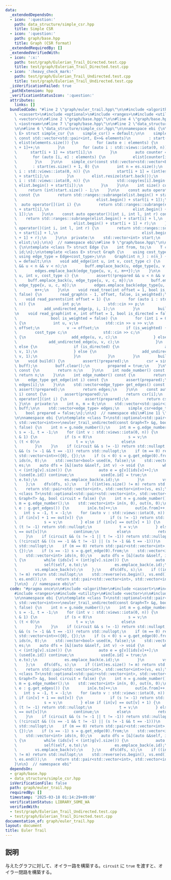 ```yaml
---
data:
  _extendedDependsOn:
  - icon: ':question:'
    path: data_structure/simple_csr.hpp
    title: Simple CSR
  - icon: ':question:'
    path: graph/base.hpp
    title: Graph (CSR format)
  _extendedRequiredBy: []
  _extendedVerifiedWith:
  - icon: ':x:'
    path: test/graph/Eulerian_Trail_Directed.test.cpp
    title: test/graph/Eulerian_Trail_Directed.test.cpp
  - icon: ':heavy_check_mark:'
    path: test/graph/Eulerian_Trail_Undirected.test.cpp
    title: test/graph/Eulerian_Trail_Undirected.test.cpp
  _isVerificationFailed: true
  _pathExtension: hpp
  _verificationStatusIcon: ':question:'
  attributes:
    links: []
  bundledCode: "#line 2 \"graph/euler_trail.hpp\"\n\n#include <algorithm>\n#include\
    \ <cassert>\n#include <optional>\n#include <ranges>\n#include <utility>\n#include\
    \ <vector>\n\n#line 2 \"graph/base.hpp\"\n\n#line 4 \"graph/base.hpp\"\n#include\
    \ <iostream>\n#line 7 \"graph/base.hpp\"\n\n#line 2 \"data_structure/simple_csr.hpp\"\
    \n\n#line 6 \"data_structure/simple_csr.hpp\"\n\nnamespace ebi {\n\ntemplate <class\
    \ E> struct simple_csr {\n    simple_csr() = default;\n\n    simple_csr(int n,\
    \ const std::vector<std::pair<int, E>>& elements)\n        : start(n + 1, 0),\
    \ elist(elements.size()) {\n        for (auto e : elements) {\n            start[e.first\
    \ + 1]++;\n        }\n        for (auto i : std::views::iota(0, n)) {\n      \
    \      start[i + 1] += start[i];\n        }\n        auto counter = start;\n \
    \       for (auto [i, e] : elements) {\n            elist[counter[i]++] = e;\n\
    \        }\n    }\n\n    simple_csr(const std::vector<std::vector<E>>& es)\n \
    \       : start(es.size() + 1, 0) {\n        int n = es.size();\n        for (auto\
    \ i : std::views::iota(0, n)) {\n            start[i + 1] = (int)es[i].size()\
    \ + start[i];\n        }\n        elist.resize(start.back());\n        for (auto\
    \ i : std::views::iota(0, n)) {\n            std::copy(es[i].begin(), es[i].end(),\
    \ elist.begin() + start[i]);\n        }\n    }\n\n    int size() const {\n   \
    \     return (int)start.size() - 1;\n    }\n\n    const auto operator[](int i)\
    \ const {\n        return std::ranges::subrange(elist.begin() + start[i],\n  \
    \                                   elist.begin() + start[i + 1]);\n    }\n  \
    \  auto operator[](int i) {\n        return std::ranges::subrange(elist.begin()\
    \ + start[i],\n                                     elist.begin() + start[i +\
    \ 1]);\n    }\n\n    const auto operator()(int i, int l, int r) const {\n    \
    \    return std::ranges::subrange(elist.begin() + start[i] + l,\n            \
    \                         elist.begin() + start[i + 1] + r);\n    }\n    auto\
    \ operator()(int i, int l, int r) {\n        return std::ranges::subrange(elist.begin()\
    \ + start[i] + l,\n                                     elist.begin() + start[i\
    \ + 1] + r);\n    }\n\n  private:\n    std::vector<int> start;\n    std::vector<E>\
    \ elist;\n};\n\n}  // namespace ebi\n#line 9 \"graph/base.hpp\"\n\nnamespace ebi\
    \ {\n\ntemplate <class T> struct Edge {\n    int from, to;\n    T cost;\n    int\
    \ id;\n};\n\ntemplate <class E> struct Graph {\n    using cost_type = E;\n   \
    \ using edge_type = Edge<cost_type>;\n\n    Graph(int n_) : n(n_) {}\n\n    Graph()\
    \ = default;\n\n    void add_edge(int u, int v, cost_type c) {\n        assert(!prepared\
    \ && u < n && v < n);\n        buff.emplace_back(u, edge_type{u, v, c, m});\n\
    \        edges.emplace_back(edge_type{u, v, c, m++});\n    }\n\n    void add_undirected_edge(int\
    \ u, int v, cost_type c) {\n        assert(!prepared && u < n && v < n);\n   \
    \     buff.emplace_back(u, edge_type{u, v, c, m});\n        buff.emplace_back(v,\
    \ edge_type{v, u, c, m});\n        edges.emplace_back(edge_type{u, v, c, m});\n\
    \        m++;\n    }\n\n    void read_tree(int offset = 1, bool is_weighted =\
    \ false) {\n        read_graph(n - 1, offset, false, is_weighted);\n    }\n\n\
    \    void read_parents(int offset = 1) {\n        for (auto i : std::views::iota(1,\
    \ n)) {\n            int p;\n            std::cin >> p;\n            p -= offset;\n\
    \            add_undirected_edge(p, i, 1);\n        }\n        build();\n    }\n\
    \n    void read_graph(int e, int offset = 1, bool is_directed = false,\n     \
    \               bool is_weighted = false) {\n        for (int i = 0; i < e; i++)\
    \ {\n            int u, v;\n            std::cin >> u >> v;\n            u -=\
    \ offset;\n            v -= offset;\n            if (is_weighted) {\n        \
    \        cost_type c;\n                std::cin >> c;\n                if (is_directed)\
    \ {\n                    add_edge(u, v, c);\n                } else {\n      \
    \              add_undirected_edge(u, v, c);\n                }\n            }\
    \ else {\n                if (is_directed) {\n                    add_edge(u,\
    \ v, 1);\n                } else {\n                    add_undirected_edge(u,\
    \ v, 1);\n                }\n            }\n        }\n        build();\n    }\n\
    \n    void build() {\n        assert(!prepared);\n        csr = simple_csr<edge_type>(n,\
    \ buff);\n        buff.clear();\n        prepared = true;\n    }\n\n    int size()\
    \ const {\n        return n;\n    }\n\n    int node_number() const {\n       \
    \ return n;\n    }\n\n    int edge_number() const {\n        return m;\n    }\n\
    \n    edge_type get_edge(int i) const {\n        assert(prepared);\n        return\
    \ edges[i];\n    }\n\n    std::vector<edge_type> get_edges() const {\n       \
    \ assert(!prepared);\n        return edges;\n    }\n\n    const auto operator[](int\
    \ i) const {\n        assert(prepared);\n        return csr[i];\n    }\n    auto\
    \ operator[](int i) {\n        assert(prepared);\n        return csr[i];\n   \
    \ }\n\n  private:\n    int n, m = 0;\n\n    std::vector<std::pair<int, edge_type>>\
    \ buff;\n\n    std::vector<edge_type> edges;\n    simple_csr<edge_type> csr;\n\
    \    bool prepared = false;\n};\n\n}  // namespace ebi\n#line 11 \"graph/euler_trail.hpp\"\
    \n\nnamespace ebi {\n\ntemplate <class T>\nstd::optional<std::pair<std::vector<int>,\
    \ std::vector<int>>>\neuler_trail_undirected(const Graph<T> &g, bool circuit =\
    \ false) {\n    int n = g.node_number();\n    int m = g.edge_number();\n    int\
    \ s = -1, t = -1;\n    for (int v : std::views::iota(0, n)) {\n        if (g[v].size()\
    \ & 1) {\n            if (s < 0)\n                s = v;\n            else if\
    \ (t < 0)\n                t = v;\n            else\n                return std::nullopt;\n\
    \        }\n    }\n    if (circuit && s != -1) return std::nullopt;\n    if (!circuit\
    \ && (s != -1 && t == -1)) return std::nullopt;\n    if (m == 0) return std::pair<std::vector<int>,\
    \ std::vector<int>>({0}, {});\n    if (s < 0) s = g.get_edge(0).from;\n    std::vector<int>\
    \ ids(n, 0);\n    std::vector<bool> used(m, false);\n    std::vector<int> vs,\
    \ es;\n    auto dfs = [&](auto &&self, int v) -> void {\n        while (ids[v]\
    \ < (int)g[v].size()) {\n            auto e = g[v][ids[v]++];\n            if\
    \ (used[e.id]) continue;\n            used[e.id] = true;\n            self(self,\
    \ e.to);\n            es.emplace_back(e.id);\n        }\n        vs.emplace_back(v);\n\
    \    };\n    dfs(dfs, s);\n    if ((int)es.size() != m) return std::nullopt;\n\
    \    return std::pair<std::vector<int>, std::vector<int>>(vs, es);\n}\n\ntemplate\
    \ <class T>\nstd::optional<std::pair<std::vector<int>, std::vector<int>>>\neuler_trail_directed(const\
    \ Graph<T> &g, bool circuit = false) {\n    int n = g.node_number();\n    int\
    \ m = g.edge_number();\n    std::vector<int> in(n, 0), out(n, 0);\n    for (auto\
    \ e : g.get_edges()) {\n        in[e.to]++;\n        out[e.from]++;\n    }\n \
    \   int s = -1, t = -1;\n    for (auto v : std::views::iota(0, n)) {\n       \
    \ if (in[v] + 1 == out[v]) {\n            if (s != -1) return std::nullopt;\n\
    \            s = v;\n        } else if (in[v] == out[v] + 1) {\n            if\
    \ (t != -1) return std::nullopt;\n            t = v;\n        } else if (in[v]\
    \ == out[v])\n            continue;\n        else\n            return std::nullopt;\n\
    \    }\n    if (circuit && (s != -1 || t != -1)) return std::nullopt;\n    if\
    \ (!circuit && ((s == -1 && t != -1) || (s != -1 && t == -1)))\n        return\
    \ std::nullopt;\n    if (m == 0) return std::pair<std::vector<int>, std::vector<int>>({0},\
    \ {});\n    if (s == -1) s = g.get_edge(0).from;\n    std::vector<int> vs, es;\n\
    \    std::vector<int> ids(n, 0);\n    auto dfs = [&](auto &&self, int v) -> void\
    \ {\n        while (ids[v] < (int)g[v].size()) {\n            auto e = g[v][ids[v]++];\n\
    \            self(self, e.to);\n            es.emplace_back(e.id);\n        }\n\
    \        vs.emplace_back(v);\n    };\n    dfs(dfs, s);\n    if ((int)es.size()\
    \ != m) return std::nullopt;\n    std::reverse(vs.begin(), vs.end());\n    std::reverse(es.begin(),\
    \ es.end());\n    return std::pair<std::vector<int>, std::vector<int>>(vs, es);\n\
    }\n\n}  // namespace ebi\n"
  code: "#pragma once\n\n#include <algorithm>\n#include <cassert>\n#include <optional>\n\
    #include <ranges>\n#include <utility>\n#include <vector>\n\n#include \"../graph/base.hpp\"\
    \n\nnamespace ebi {\n\ntemplate <class T>\nstd::optional<std::pair<std::vector<int>,\
    \ std::vector<int>>>\neuler_trail_undirected(const Graph<T> &g, bool circuit =\
    \ false) {\n    int n = g.node_number();\n    int m = g.edge_number();\n    int\
    \ s = -1, t = -1;\n    for (int v : std::views::iota(0, n)) {\n        if (g[v].size()\
    \ & 1) {\n            if (s < 0)\n                s = v;\n            else if\
    \ (t < 0)\n                t = v;\n            else\n                return std::nullopt;\n\
    \        }\n    }\n    if (circuit && s != -1) return std::nullopt;\n    if (!circuit\
    \ && (s != -1 && t == -1)) return std::nullopt;\n    if (m == 0) return std::pair<std::vector<int>,\
    \ std::vector<int>>({0}, {});\n    if (s < 0) s = g.get_edge(0).from;\n    std::vector<int>\
    \ ids(n, 0);\n    std::vector<bool> used(m, false);\n    std::vector<int> vs,\
    \ es;\n    auto dfs = [&](auto &&self, int v) -> void {\n        while (ids[v]\
    \ < (int)g[v].size()) {\n            auto e = g[v][ids[v]++];\n            if\
    \ (used[e.id]) continue;\n            used[e.id] = true;\n            self(self,\
    \ e.to);\n            es.emplace_back(e.id);\n        }\n        vs.emplace_back(v);\n\
    \    };\n    dfs(dfs, s);\n    if ((int)es.size() != m) return std::nullopt;\n\
    \    return std::pair<std::vector<int>, std::vector<int>>(vs, es);\n}\n\ntemplate\
    \ <class T>\nstd::optional<std::pair<std::vector<int>, std::vector<int>>>\neuler_trail_directed(const\
    \ Graph<T> &g, bool circuit = false) {\n    int n = g.node_number();\n    int\
    \ m = g.edge_number();\n    std::vector<int> in(n, 0), out(n, 0);\n    for (auto\
    \ e : g.get_edges()) {\n        in[e.to]++;\n        out[e.from]++;\n    }\n \
    \   int s = -1, t = -1;\n    for (auto v : std::views::iota(0, n)) {\n       \
    \ if (in[v] + 1 == out[v]) {\n            if (s != -1) return std::nullopt;\n\
    \            s = v;\n        } else if (in[v] == out[v] + 1) {\n            if\
    \ (t != -1) return std::nullopt;\n            t = v;\n        } else if (in[v]\
    \ == out[v])\n            continue;\n        else\n            return std::nullopt;\n\
    \    }\n    if (circuit && (s != -1 || t != -1)) return std::nullopt;\n    if\
    \ (!circuit && ((s == -1 && t != -1) || (s != -1 && t == -1)))\n        return\
    \ std::nullopt;\n    if (m == 0) return std::pair<std::vector<int>, std::vector<int>>({0},\
    \ {});\n    if (s == -1) s = g.get_edge(0).from;\n    std::vector<int> vs, es;\n\
    \    std::vector<int> ids(n, 0);\n    auto dfs = [&](auto &&self, int v) -> void\
    \ {\n        while (ids[v] < (int)g[v].size()) {\n            auto e = g[v][ids[v]++];\n\
    \            self(self, e.to);\n            es.emplace_back(e.id);\n        }\n\
    \        vs.emplace_back(v);\n    };\n    dfs(dfs, s);\n    if ((int)es.size()\
    \ != m) return std::nullopt;\n    std::reverse(vs.begin(), vs.end());\n    std::reverse(es.begin(),\
    \ es.end());\n    return std::pair<std::vector<int>, std::vector<int>>(vs, es);\n\
    }\n\n}  // namespace ebi"
  dependsOn:
  - graph/base.hpp
  - data_structure/simple_csr.hpp
  isVerificationFile: false
  path: graph/euler_trail.hpp
  requiredBy: []
  timestamp: '2025-03-18 01:14:29+09:00'
  verificationStatus: LIBRARY_SOME_WA
  verifiedWith:
  - test/graph/Eulerian_Trail_Undirected.test.cpp
  - test/graph/Eulerian_Trail_Directed.test.cpp
documentation_of: graph/euler_trail.hpp
layout: document
title: Euler Trail
---
```


## 説明

与えたグラフに対して、オイラー路を構築する。`circuit` に `true` を渡すと、オイラー閉路を構築する。